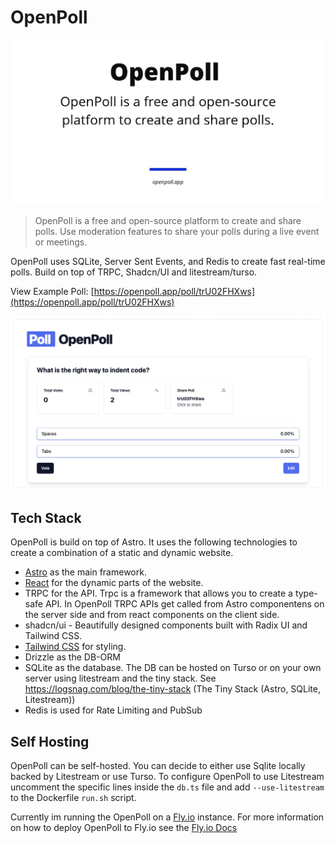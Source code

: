 # OpenPoll

![OpenPoll](/public/og-image.jpg)

> OpenPoll is a free and open-source platform to create and share polls. Use moderation features to share your polls during a live event or meetings.

OpenPoll uses SQLite, Server Sent Events, and Redis to create fast real-time polls.
Build on top of TRPC, Shadcn/UI and litestream/turso.

View Example Poll: [https://openpoll.app/poll/trU02FHXws](https://openpoll.app/poll/trU02FHXws)

![OpenPoll](/.github/example.png)

## Tech Stack

OpenPoll is build on top of Astro. It uses the following technologies to create a combination of a static and dynamic website. 
- [Astro](https://astro.build/) as the main framework.
- [React](https://reactjs.org/) for the dynamic parts of the website. 
- TRPC for the API. Trpc is a framework that allows you to create a type-safe API. In OpenPoll TRPC APIs get called from Astro componentens on the server side and from react components on the client side.
- shadcn/ui - Beautifully designed components built with Radix UI and Tailwind CSS.
- [Tailwind CSS](https://tailwindcss.com/) for styling.
- Drizzle as the DB-ORM
- SQLite as the database. The DB can be hosted on Turso or on your own server using litestream and the tiny stack. See https://logsnag.com/blog/the-tiny-stack (The Tiny Stack (Astro, SQLite, Litestream))
- Redis is used for Rate Limiting and PubSub


## Self Hosting

OpenPoll can be self-hosted. You can decide to either use Sqlite locally backed by Litestream or use Turso. To configure OpenPoll to use Litestream uncomment the specific lines inside the `db.ts` file and add `--use-litestream` to the Dockerfile `run.sh` script.

Currently im running the OpenPoll on a [Fly.io](https://fly.io) instance. For more information on how to deploy OpenPoll to Fly.io see the [Fly.io Docs](https://fly.io/docs/)

